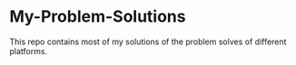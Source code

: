 # My-Problem-Solutions
This repo contains most of my solutions of the problem solves of different platforms.
